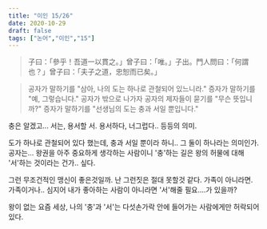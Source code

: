 ```yaml
---
title: "이인 15/26"
date: 2020-10-29
draft: false
tags: ["논어","이인","15"]
---
```


> 子曰：「參乎！吾道一以貫之。」曾子曰：「唯。」子出。門人問曰：「何謂也？」曾子曰：「夫子之道，忠恕而已矣。」

> 공자가 말하기를 "삼아, 나의 도는 하나로 관철되어 있느니라."
> 증자가 말하기를 "예, 그렇습니다."
> 공자가 밖으로 나가자 공자의 제자들이 묻기를 "무슨 뜻입니까?"
> 증자가 말하기를 "선생님의 도는 충과 서일 뿐입니다."

충은 알겠고... 서는, 용서할 서. 용서하다, 너그럽다.. 등등의 의미.

도가 하나로 관철되어 있다 했는데, 충과 서일 뿐이라 하니.. 그 둘이 하나라는 의미인가.
공자는... 왕권을 아주 중요하게 생각하는 사람이니
'충'하는 길은 왕의 허물에 대해 '서'하는 것이라는 건가.. 싶다.

그런 무조건적인 맹신이 좋은것일까. 난 그런짓은 절대 못할것 같다. 가족이 아니라면.
가족이거나.. 심지어 내가 좋아하는 사람이 아니라면 '서'해줄 필요....가 있을까?

왕이 없는 요즘 세상, 나의 '충'과 '서'는 다섯손가락 안에 들어가는 사람에게만 허락되어 있다.
